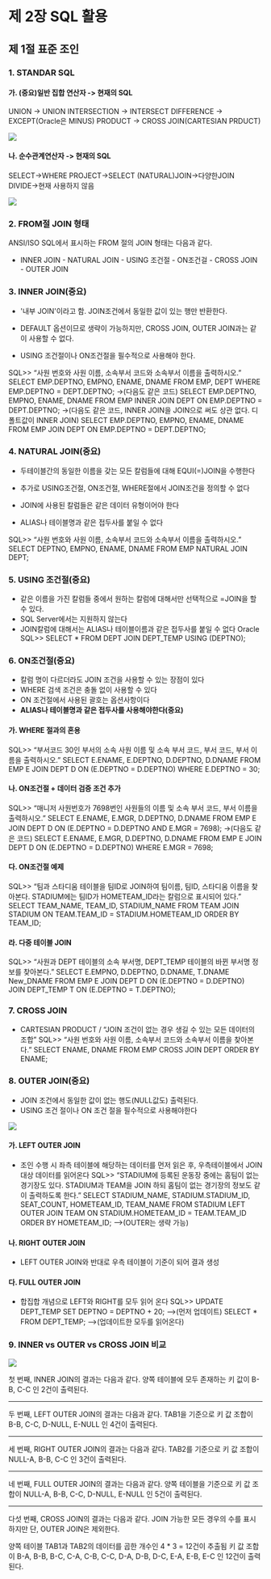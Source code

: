 # 제 2장 SQL 활용

## 제 1절 표준 조인

### 1. STANDAR SQL

#### 가. (중요)일반 집합 연산자 -> 현재의 SQL

UNION -> UNION 
INTERSECTION -> INTERSECT 
DIFFERENCE -> EXCEPT(Oracle은 MINUS) 
PRODUCT -> CROSS JOIN(CARTESIAN PRDUCT)

![](C:\Users\jhkim\AppData\Roaming\marktext\images\6825bf68c824e1d4a94f4613f90ba8feaa9b746b.PNG)

#### 나. 순수관계연산자 -> 현재의 SQL

SELECT->WHERE 
PROJECT->SELECT 
(NATURAL)JOIN->다양한JOIN 
DIVIDE->현재 사용하지 않음

![](C:\Users\jhkim\AppData\Roaming\marktext\images\4da51480008e44462d12884c3b7f09363c4e5c4a.PNG)

### 2. FROM절 JOIN 형태

ANSI/ISO SQL에서 표시하는 FROM 절의 JOIN 형태는 다음과 같다.

- INNER JOIN - NATURAL JOIN - USING 조건절 - ON조건걸 - CROSS JOIN - OUTER JOIN

### 3. INNER JOIN(중요)

- '내부 JOIN'이라고 함. JOIN조건에서 동일한 값이 있는 행만 반환한다.

- DEFAULT 옵션이므로 생략이 가능하지만, CROSS JOIN, OUTER JOIN과는 같이 사용할 수 없다.

- USING 조건절이나 ON조건절을 필수적으로 사용해야 한다.

SQL>> 
“사원 번호와 사원 이름, 소속부서 코드와 소속부서 이름을 출력하시오.” 
SELECT EMP.DEPTNO, EMPNO, ENAME, DNAME FROM EMP, DEPT 
WHERE EMP.DEPTNO = DEPT.DEPTNO; 
->(다음도 같은 코드) 
SELECT EMP.DEPTNO, EMPNO, ENAME, DNAME FROM EMP 
INNER JOIN DEPT ON EMP.DEPTNO = DEPT.DEPTNO; 
->(다음도 같은 코드, INNER JOIN을 JOIN으로 써도 상관 없다. 디폴트값이 INNER JOIN) 
SELECT EMP.DEPTNO, EMPNO, ENAME, DNAME FROM EMP 
JOIN DEPT ON EMP.DEPTNO = DEPT.DEPTNO;

### 4. NATURAL JOIN(중요)

- 두테이블간의 동일한 이름을 갖는 모든 칼럼들에 대해 EQUI(=)JOIN을 수행한다 

- 추가로 USING조건절, ON조건절, WHERE절에서 JOIN조건을 정의할 수 없다 

- JOIN에 사용된 칼럼들은 같은 데이터 유형이어야 한다 

- ALIAS나 테이블명과 같은 접두사를 붙일 수 없다

SQL>> 
“사원 번호와 사원 이름, 소속부서 코드와 소속부서 이름을 출력하시오.” 
SELECT DEPTNO, EMPNO, ENAME, DNAME FROM EMP NATURAL JOIN DEPT;

### 5. USING 조건절(중요)

- 같은 이름을 가진 칼럼들 중에서 원하는 칼럼에 대해서만 선택적으로 =JOIN을 할 수 있다. 
- SQL Server에서는 지원하지 않는다 
- JOIN칼럼에 대해서는 ALIAS나 테이블이름과 같은 접두사를 붙일 수 없다 
  Oracle SQL>> 
  SELECT * FROM DEPT JOIN DEPT_TEMP USING (DEPTNO);

### 6. ON조건절(중요)

- 칼럼 명이 다르더라도 JOIN 조건을 사용할 수 있는 장점이 있다 
- WHERE 검색 조건은 충돌 없이 사용할 수 있다 
- ON 조건절에서 사용된 괄호는 옵션사항이다 
- **ALIAS나 테이블명과 같은 접두사를 사용해야한다(중요)**

#### 가. WHERE 절과의 혼용

SQL>> 
“부서코드 30인 부서의 소속 사원 이름 및 소속 부서 코드, 부서 코드, 부서 이름을 출력하시오.” 
SELECT E.ENAME, E.DEPTNO, D.DEPTNO, D.DNAME FROM EMP E 
JOIN DEPT D ON (E.DEPTNO = D.DEPTNO) WHERE E.DEPTNO = 30;

#### 나. ON조건절 + 데이터 검증 조건 추가

SQL>> 
“매니저 사원번호가 7698번인 사원들의 이름 및 소속 부서 코드, 부서 이름을 출력하시오.” 
SELECT E.ENAME, E.MGR, D.DEPTNO, D.DNAME FROM EMP E 
JOIN DEPT D ON (E.DEPTNO = D.DEPTNO AND E.MGR = 7698); 
->(다음도 같은 코드) 
SELECT E.ENAME, E.MGR, D.DEPTNO, D.DNAME FROM EMP E 
JOIN DEPT D ON (E.DEPTNO = D.DEPTNO) WHERE E.MGR = 7698;

#### 다. ON조건절 예제

SQL>> 
“팀과 스타디움 테이블을 팀ID로 JOIN하여 팀이름, 팀ID, 스타디움 이름을 찾아본다. 
STADIUM에는 팀ID가 HOMETEAM_ID라는 칼럼으로 표시되어 있다.” 
SELECT TEAM_NAME, TEAM_ID, STADIUM_NAME FROM TEAM 
JOIN STADIUM ON TEAM.TEAM_ID = STADIUM.HOMETEAM_ID ORDER BY TEAM_ID;

#### 라. 다중 테이블 JOIN

SQL>> 
“사원과 DEPT 테이블의 소속 부서명, DEPT_TEMP 테이블의 바뀐 부서명 정보를 찾아본다.” 
SELECT E.EMPNO, D.DEPTNO, D.DNAME, T.DNAME New_DNAME FROM EMP E 
JOIN DEPT D ON (E.DEPTNO = D.DEPTNO) JOIN DEPT_TEMP T ON (E.DEPTNO = T.DEPTNO);

### 7. CROSS JOIN

- CARTESIAN PRODUCT / “JOIN 조건이 없는 경우 생길 수 있는 모든 데이터의 조합” 
  SQL>> 
  “사원 번호와 사원 이름, 소속부서 코드와 소속부서 이름을 찾아본다.” 
  SELECT ENAME, DNAME FROM EMP CROSS JOIN DEPT ORDER BY ENAME;

### 8. OUTER JOIN(중요)

- JOIN 조건에서 동일한 값이 없는 행도(NULL값도) 출력된다. 
- USING 조건 절이나 ON 조건 절을 필수적으로 사용해야한다

![](C:\Users\jhkim\AppData\Roaming\marktext\images\4fe0ace2eca9752c21d5dc5ccb36302de8a69b88.PNG)

#### 가. LEFT OUTER JOIN

- 조인 수행 시 좌측 테이블에 해당하는 데이터를 먼저 읽은 후, 우측테이블에서 JOIN 대상 데이터를 읽어온다 
  SQL>> 
  “STADIUM에 등록된 운동장 중에는 홈팀이 없는 경기장도 있다. 
  STADIUM과 TEAM을 JOIN 하되 홈팀이 없는 경기장의 정보도 같이 출력하도록 한다.” 
  SELECT STADIUM_NAME, STADIUM.STADIUM_ID, SEAT_COUNT, HOMETEAM_ID, TEAM_NAME 
  FROM STADIUM LEFT OUTER JOIN TEAM ON STADIUM.HOMETEAM_ID = TEAM.TEAM_ID 
  ORDER BY HOMETEAM_ID; 
  —>(OUTER는 생략 가능)

#### 나. RIGHT OUTER JOIN

- LEFT OUTER JOIN와 반대로 우측 테이블이 기준이 되어 결과 생성

#### 다. FULL OUTER JOIN

- 합집합 개념으로 LEFT와 RIGHT를 모두 읽어 온다 
  SQL>> 
  UPDATE DEPT_TEMP SET DEPTNO = DEPTNO + 20; —>(먼저 업데이트)
  SELECT * FROM DEPT_TEMP; —>(업데이트한 모두를 읽어온다)

### 9. INNER vs OUTER vs CROSS JOIN 비교

![](C:\Users\jhkim\AppData\Roaming\marktext\images\d9184c40e2e76618bb8ff89916a63302d5c4a27f.PNG)

첫 번째, INNER JOIN의 결과는 다음과 같다. 
양쪽 테이블에 모두 존재하는 키 값이 B-B, C-C 인 2건이 출력된다. 

****

두 번째, LEFT OUTER JOIN의 결과는 다음과 같다. 
TAB1을 기준으로 키 값 조합이 B-B, C-C, D-NULL, E-NULL 인 4건이 출력된다. 

****

세 번째, RIGHT OUTER JOIN의 결과는 다음과 같다. 
TAB2를 기준으로 키 값 조합이 NULL-A, B-B, C-C 인 3건이 출력된다. 

****

네 번째, FULL OUTER JOIN의 결과는 다음과 같다. 
양쪽 테이블을 기준으로 키 값 조합이 NULL-A, B-B, C-C, D-NULL, E-NULL 인 5건이 출력된다. 

****

다섯 번째, CROSS JOIN의 결과는 다음과 같다. JOIN 가능한 모든 경우의 수를 표시하지만 단, OUTER JOIN은 제외한다. 

양쪽 테이블 TAB1과 TAB2의 데이터를 곱한 개수인 4 * 3 = 12건이 추출됨 
키 값 조합이 B-A, B-B, B-C, C-A, C-B, C-C, D-A, D-B, D-C, E-A, E-B, E-C 인 12건이 출력된다.
